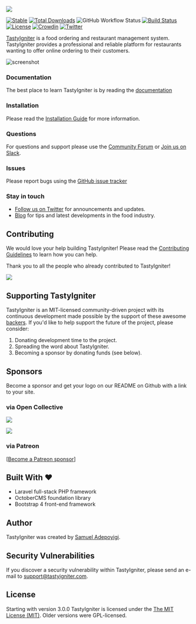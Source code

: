<img src="https://tastyigniter.com/assets/ui/images/logos/tastyigniter-horizontal-logo-cropped.png">

[![Stable](https://img.shields.io/packagist/v/tastyigniter/TastyIgniter.svg?label=Stable&style=flat-square)](https://packagist.org/packages/tastyigniter/TastyIgniter)
[![Total Downloads](https://poser.pugx.org/tastyigniter/flame/downloads)](https://packagist.org/packages/tastyigniter/flame)
![GitHub Workflow Status](https://img.shields.io/github/workflow/status/tastyigniter/TastyIgniter/Tests?label=Tests)
[![Build Status](https://github.styleci.io/repos/7548986/shield?style=flat)](https://github.styleci.io/repos/16455664)
[![License](https://img.shields.io/github/license/tastyigniter/TastyIgniter.svg?label=License&style=flat-square)](https://github.com/tastyigniter/TastyIgniter/blob/master/LICENSE.txt)
[![Crowdin](https://badges.crowdin.net/tastyigniter/localized.svg)](https://crowdin.com/project/tastyigniter)
[![Twitter](https://img.shields.io/twitter/follow/TastyIgniter.svg?label=Follow)](https://twitter.com/TastyIgniter)

[TastyIgniter](https://tastyigniter.com/) is a food ordering and restaurant management system. TastyIgniter provides a professional and reliable platform for restaurants wanting to offer online ordering to their customers.

![screenshot](https://tastyigniter.com/assets/ui/images/mockups/Menus.png)

### Documentation
The best place to learn TastyIgniter is by reading the [documentation](https://tastyigniter.com/docs)

### Installation
Please read the [Installation Guide](https://tastyigniter.com/docs/installation) for more information.

### Questions
For questions and support please use the [Community Forum](https://forum.tastyigniter.com) or [Join us on Slack](http://tastyigniter.com/slack). 

### Issues
Please report bugs using the [GitHub issue tracker](https://github.com/tastyigniter/TastyIgniter/issues)

### Stay in touch
- [Follow us on Twitter](https://twitter.com/tastyigniter/) for announcements and updates.
- [Blog](https://tastyigniter.com/blog) for tips and latest developments in the food industry.

## Contributing
We would love your help building TastyIgniter! Please read the [Contributing Guidelines](CONTRIBUTING.md) to learn how you can help.

Thank you to all the people who already contributed to TastyIgniter!

<a href="https://github.com/tastyigniter/TastyIgniter/graphs/contributors"><img src="https://opencollective.com/tastyigniter/contributors.svg?width=890&button=false" /></a>

## Supporting TastyIgniter
TastyIgniter is an MIT-licensed community-driven project with its continuous development made possible by the support of these awesome [backers](#contributing). If you'd like to help support the future of the project, please consider:
1. Donating development time to the project.
2. Spreading the word about TastyIgniter.
3. Becoming a sponsor by donating funds (see below).

## Sponsors
Become a sponsor and get your logo on our README on Github with a link to your site. 

### via Open Collective
<a href="https://opencollective.com/tastyigniter" target="_blank" rel="noopener noreferrer"><img src="https://opencollective.com/tastyigniter/sponsors.svg"></a>

<a href="https://opencollective.com/tastyigniter" target="_blank" rel="noopener noreferrer"><img src="https://opencollective.com/tastyigniter/backers.svg"></a>

### via Patreon
[[Become a Patreon sponsor](https://www.patreon.com/sampoyigi)]

## Built With :heart:
- Laravel full-stack PHP framework
- OctoberCMS foundation library
- Bootstrap 4 front-end framework

## Author
TastyIgniter was created by [Samuel Adepoyigi](https://github.com/sampoyigi).

## Security Vulnerabilities
If you discover a security vulnerability within TastyIgniter, please send an e-mail to support@tastyigniter.com.

## License
Starting with version 3.0.0 TastyIgniter is licensed under the [The MIT License (MIT)](https://tastyigniter.com/licence/). Older versions were GPL-licensed. 

